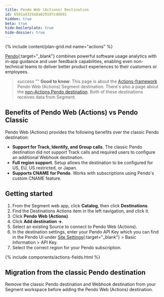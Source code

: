 ```yaml
---
title: Pendo Web (Actions) Destination
id: 6501a4325a8a629197cdd691
hidden: true
beta: true
hide-boilerplate: true
hide-dossier: true
---
```


{% include content/plan-grid.md name="actions" %}


[Pendo](http://www.pendo.io/){:target="_blank"} combines powerful software usage analytics with in-app guidance and user feedback capabilities, enabling even non-technical teams to deliver better product experiences to their customers or employees.

> success ""
> **Good to know**: This page is about the [Actions-framework](/docs/connections/destinations/actions/) Pendo Web (Actions) Segment destination. There's also a page about the [non-Actions Pendo destination](/docs/connections/destinations/catalog/pendo/). Both of these destinations receives data from Segment.

## Benefits of Pendo Web (Actions) vs Pendo Classic

Pendo Web (Actions) provides the following benefits over the classic Pendo destination:

- **Support for Track, Identify, and Group calls**. The classic Pendo destination did not support Track calls and required users to configure an additional Webhook destination.
- **Full region support**. Setup allows the destination to be configured for US, EU, US restricted, or Japan.
- **Supports CNAME for Pendo**. Works with subscriptions using Pendo's custom CNAME feature.

## Getting started

1. From the Segment web app, click **Catalog**, then click **Destinations**.
2. Find the Destinations Actions item in the left navigation, and click it.
3. Click **Pendo Web (Actions)**.
4. Click **Add destination ->**.
5. Select an existing Source to connect to Pendo Web (Actions).
6. In the destination settings, enter your Pendo API Key which you can find in the Pendo UI under [Site Settings](https://app.pendo.io/admin){:target="_blank"} > Basic Information > API Key.
7. Select the correct region for your Pendo subscription.

{% include components/actions-fields.html %}

## Migration from the classic Pendo destination

Remove the classic Pendo destination and Webhook destination from your Segment workspace before adding the Pendo Web (Actions) destination.
